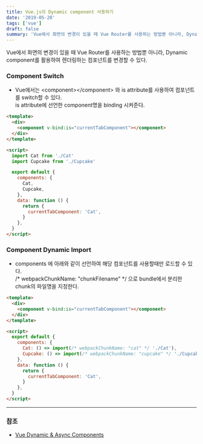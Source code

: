```yaml
---
title: Vue.js의 Dynamic component 사용하기
date: '2019-05-20'
tags: ['vue']
draft: false
summary: 'Vue에서 화면의 변경이 있을 때 Vue Router를 사용하는 방법뿐 아니라, Dynamic component를 활용하여 렌더링하는 컴포넌트를 변경할 수 있다.'
---
```


Vue에서 화면의 변경이 있을 때 Vue Router를 사용하는 방법뿐 아니라, Dynamic component를 활용하여 렌더링하는 컴포넌트를 변경할 수 있다.

### Component Switch

- Vue에서는 \<component\>\</component\> 와 is attribute를 사용하여 컴포넌트를 switch할 수 있다.<br />
  is attribute에 선언한 component명을 binding 시켜준다.

```html
<template>
  <div>
    <component v-bind:is="currentTabComponent"></component>
  </div>
</template>

<script>
  import Cat from './Cat'
  import Cupcake from './Cupcake'

  export default {
    components: {
      Cat,
      Cupcake,
    },
    data: function () {
      return {
        currentTabComponent: 'Cat',
      }
    },
  }
</script>
```

### Component Dynamic Import

- components 에 아래와 같이 선언하여 해당 컴포넌트를 사용할때만 로드할 수 있다.<br />
  /\* webpackChunkName: "chunkFilename" \*/ 으로 bundle에서 분리한 chunk의 파일명을 지정한다.

```html
<template>
  <div>
    <component v-bind:is="currentTabComponent"></component>
  </div>
</template>

<script>
  export default {
    components: {
      Cat: () => import(/* webpackChunkName: "cat" */ './Cat'),
      Cupcake: () => import(/* webpackChunkName: "cupcake" */ './Cupcake'),
    },
    data: function () {
      return {
        currentTabComponent: 'Cat',
      }
    },
  }
</script>
```

---

### 참조

- [Vue Dynamic & Async Components](https://vuejs.org/v2/guide/components-dynamic-async.html)
